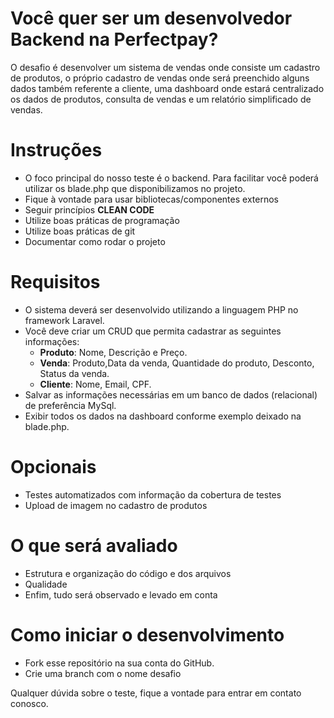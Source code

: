 # Você quer ser um desenvolvedor Backend na Perfectpay?
O desafio é desenvolver um sistema de vendas onde consiste um cadastro de produtos, o próprio cadastro de vendas onde será preenchido alguns dados também referente a cliente, uma dashboard onde estará
centralizado os dados de produtos, consulta de vendas e um relatório simplificado de vendas.

# Instruções
- O foco principal do nosso teste é o backend. Para facilitar você poderá utilizar os blade.php que disponibilizamos no projeto.
- Fique à vontade para usar bibliotecas/componentes externos
- Seguir princípios **CLEAN CODE**
- Utilize boas práticas de programação
- Utilize boas práticas de git
- Documentar como rodar o projeto

# Requisitos
- O sistema deverá ser desenvolvido utilizando a linguagem PHP no framework Laravel.
- Você deve criar um CRUD que permita cadastrar as seguintes informações:
    - **Produto**: Nome, Descrição e Preço.
    - **Venda**: Produto,Data da venda, Quantidade do produto, Desconto, Status da venda.
    - **Cliente**: Nome, Email, CPF.
- Salvar as informações necessárias em um banco de dados (relacional) de preferência MySql.
- Exibir todos os dados na dashboard conforme exemplo deixado na blade.php.


# Opcionais
- Testes automatizados com informação da cobertura de testes
- Upload de imagem no cadastro de produtos

# O que será avaliado
- Estrutura e organização do código e dos arquivos
- Qualidade
- Enfim, tudo será observado e levado em conta

# Como iniciar o desenvolvimento
- Fork esse repositório na sua conta do GitHub.
- Crie uma branch com o nome desafio

Qualquer dúvida sobre o teste, fique a vontade para entrar em contato conosco.
